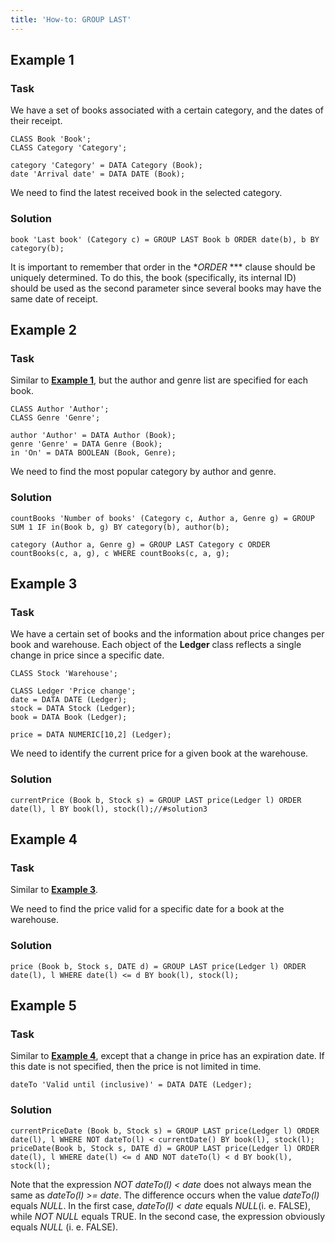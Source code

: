 ```yaml
---
title: 'How-to: GROUP LAST'
---
```


## Example 1

### Task

We have a set of books associated with a certain category, and the dates of their receipt.

```lsf
CLASS Book 'Book';
CLASS Category 'Category';

category 'Category' = DATA Category (Book);
date 'Arrival date' = DATA DATE (Book);
```

We need to find the latest received book in the selected category.

### Solution

```lsf
book 'Last book' (Category c) = GROUP LAST Book b ORDER date(b), b BY category(b);
```

It is important to remember that order in the  **ORDER* *** clause should be uniquely determined. To do this, the book (specifically, its internal ID) should be used as the second parameter since several books may have the same date of receipt.

## Example 2 

### Task

Similar to [**Example 1**](#example-1), but the author and genre list are specified for each book.

```lsf
CLASS Author 'Author';
CLASS Genre 'Genre';

author 'Author' = DATA Author (Book);
genre 'Genre' = DATA Genre (Book);
in 'On' = DATA BOOLEAN (Book, Genre);
```

We need to find the most popular category by author and genre.

### Solution

```lsf
countBooks 'Number of books' (Category c, Author a, Genre g) = GROUP SUM 1 IF in(Book b, g) BY category(b), author(b);

category (Author a, Genre g) = GROUP LAST Category c ORDER countBooks(c, a, g), c WHERE countBooks(c, a, g);
```

## Example 3

### Task

We have a certain set of books and the information about price changes per book and warehouse. Each object of the **Ledger** class reflects a single change in price since a specific date.

```lsf
CLASS Stock 'Warehouse';

CLASS Ledger 'Price change';
date = DATA DATE (Ledger);
stock = DATA Stock (Ledger);
book = DATA Book (Ledger);

price = DATA NUMERIC[10,2] (Ledger);
```

We need to identify the current price for a given book at the warehouse.

### Solution

```lsf
currentPrice (Book b, Stock s) = GROUP LAST price(Ledger l) ORDER date(l), l BY book(l), stock(l);//#solution3
```

## Example 4

### Task

Similar to [**Example 3**](#example-3).

We need to find the price valid for a specific date for a book at the warehouse.

### Solution

```lsf
price (Book b, Stock s, DATE d) = GROUP LAST price(Ledger l) ORDER date(l), l WHERE date(l) <= d BY book(l), stock(l);
```

## Example 5

### Task

Similar to [**Example 4**](#example-4), except that a change in price has an expiration date. If this date is not specified, then the price is not limited in time.

```lsf
dateTo 'Valid until (inclusive)' = DATA DATE (Ledger);
```

### Solution

```lsf
currentPriceDate (Book b, Stock s) = GROUP LAST price(Ledger l) ORDER date(l), l WHERE NOT dateTo(l) < currentDate() BY book(l), stock(l);
priceDate(Book b, Stock s, DATE d) = GROUP LAST price(Ledger l) ORDER date(l), l WHERE date(l) <= d AND NOT dateTo(l) < d BY book(l), stock(l);
```

Note that the expression *NOT dateTo(l) < date* does not always mean the same as *dateTo(l) \>= date*. The difference occurs when the value *dateTo(l)* equals *NULL*. In the first case, *dateTo(l) < date* equals *NULL*(i. e. FALSE), while *NOT NULL* equals TRUE. In the second case, the expression obviously equals *NULL* (i. e. FALSE).
